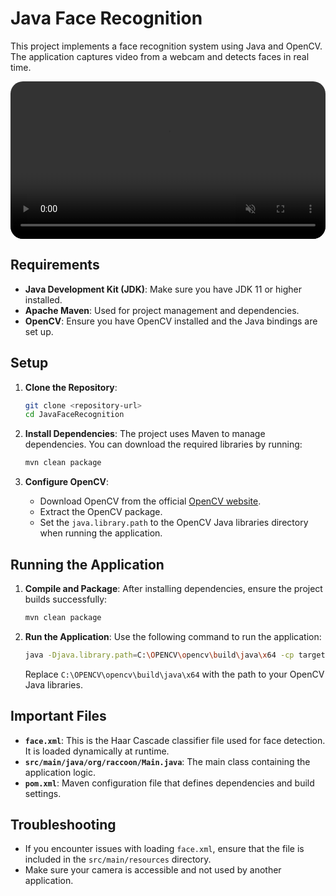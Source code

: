 # Java Face Recognition

This project implements a face recognition system using Java and OpenCV. The application captures video from a webcam and detects faces in real time.

<div>
   <video autoplay loop muted controls width="100%" style="border-radius: 20px">
     <source src="./static/video.mp4" type="video/mkv">
   </video>
</div>

## Requirements

- **Java Development Kit (JDK)**: Make sure you have JDK 11 or higher installed.
- **Apache Maven**: Used for project management and dependencies.
- **OpenCV**: Ensure you have OpenCV installed and the Java bindings are set up.

## Setup

1. **Clone the Repository**:
   ```bash
   git clone <repository-url>
   cd JavaFaceRecognition
   ```

2. **Install Dependencies**:
   The project uses Maven to manage dependencies. You can download the required libraries by running:
   ```bash
   mvn clean package
   ```

3. **Configure OpenCV**:
    - Download OpenCV from the official [OpenCV website](https://opencv.org/releases/).
    - Extract the OpenCV package.
    - Set the `java.library.path` to the OpenCV Java libraries directory when running the application.

## Running the Application

1. **Compile and Package**:
   After installing dependencies, ensure the project builds successfully:
   ```bash
   mvn clean package
   ```

2. **Run the Application**:
   Use the following command to run the application:
   ```bash
   java -Djava.library.path=C:\OPENCV\opencv\build\java\x64 -cp target/JavaFaceRecognition-1.0-SNAPSHOT-shaded.jar org.raccoon.Main
   ```

   Replace `C:\OPENCV\opencv\build\java\x64` with the path to your OpenCV Java libraries.

## Important Files

- **`face.xml`**: This is the Haar Cascade classifier file used for face detection. It is loaded dynamically at runtime.
- **`src/main/java/org/raccoon/Main.java`**: The main class containing the application logic.
- **`pom.xml`**: Maven configuration file that defines dependencies and build settings.

## Troubleshooting

- If you encounter issues with loading `face.xml`, ensure that the file is included in the `src/main/resources` directory.
- Make sure your camera is accessible and not used by another application.